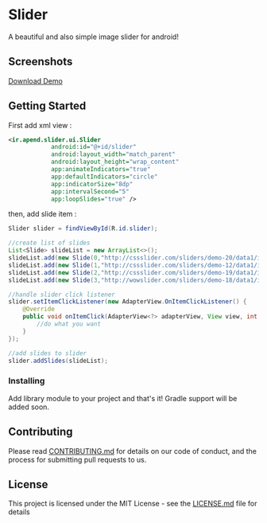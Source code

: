 # Slider

A beautiful and also simple image slider for android!

## Screenshots

[](https://user-images.githubusercontent.com/35394143/37894691-3c42681e-30f4-11e8-8a94-ffe08c4acbea.gif)

[Download Demo](https://github.com/ApendIr/slider/blob/master/demo/release/demo-release.apk?raw=true)

## Getting Started

First add xml view :
```xml
<ir.apend.slider.ui.Slider
            android:id="@+id/slider"
            android:layout_width="match_parent"
            android:layout_height="wrap_content"
            app:animateIndicators="true"
            app:defaultIndicators="circle"
            app:indicatorSize="8dp"
            app:intervalSecond="5"
            app:loopSlides="true" />
```
then, add slide item :
```java
Slider slider = findViewById(R.id.slider);

//create list of slides
List<Slide> slideList = new ArrayList<>();
slideList.add(new Slide(0,"http://cssslider.com/sliders/demo-20/data1/images/picjumbo.com_img_4635.jpg" , getResources().getDimensionPixelSize(R.dimen.slider_image_corner)));
slideList.add(new Slide(1,"http://cssslider.com/sliders/demo-12/data1/images/picjumbo.com_hnck1995.jpg" , getResources().getDimensionPixelSize(R.dimen.slider_image_corner)));
slideList.add(new Slide(2,"http://cssslider.com/sliders/demo-19/data1/images/picjumbo.com_hnck1588.jpg" , getResources().getDimensionPixelSize(R.dimen.slider_image_corner)));
slideList.add(new Slide(3,"http://wowslider.com/sliders/demo-18/data1/images/shanghai.jpg" , getResources().getDimensionPixelSize(R.dimen.slider_image_corner)));

//handle slider click listener
slider.setItemClickListener(new AdapterView.OnItemClickListener() {
    @Override
    public void onItemClick(AdapterView<?> adapterView, View view, int i, long l) {
        //do what you want
    }
});

//add slides to slider
slider.addSlides(slideList);
```
### Installing

Add library module to your project and that's it! Gradle support will be added soon.


## Contributing

Please read [CONTRIBUTING.md](https://gist.github.com/PurpleBooth/b24679402957c63ec426) for details on our code of conduct, and the process for submitting pull requests to us.

## License

This project is licensed under the MIT License - see the [LICENSE.md](LICENSE.md) file for details

